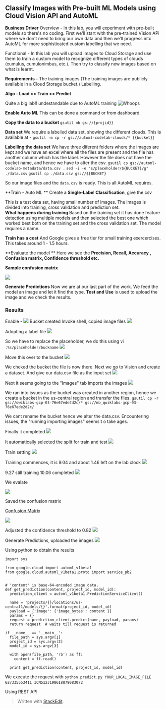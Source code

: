 ## Classify Images with Pre-built ML Models using Cloud Vision API and AutoML

**Business Driver**
Overview - In this lab, you will experiment with pre-built models so there's no coding. First we'll start with the pre-trained Vision API where we don't need to bring our own data and then we'll progress into AutoML for more sophisticated custom labelling that we need.

Functional - In this lab you will upload images to Cloud Storage and use them to train a custom model to recognize different types of clouds (cumulus, cumulonimbus, etc.). Then try to classify new images based on what is learnt. 

**Requirements -**  The training images (The training images are publicly available in a Cloud Storage bucket.) Labelling. 

**Algo - Load >> Train >> Predict**

Quite a big lab!! undestandable due to AutoML training
![Whoops](https://i.imgur.com/qP8vnP6.png)

**Enable Auto ML**
This can be done a command or from dashboard. 

**Copy the data to a bucket**
`gsutil mb gs://{projid}}`

**Data set**
We require a labelled data set, showing the different clouds. This is available at  - `gsutil -m cp -r gs://automl-codelab-clouds/* {{bucket}}`

**Labelling the data set**
We have three diferent folders where the images are kept and we have an excel where all the files are present and the file has another column which has the label. However the file does not have the bucket name, and hence we have to alter the csv. 
`gsutil cp gs://automl-codelab-metadata/data.csv .`
`sed -i -e "s/placeholder/${BUCKET}/g" ./data.csv`
`gsutil cp ./data.csv gs://${BUCKET}`

So our image files and the `data.csv` 	is ready. This is all AutoML requires.

**Train - Auto ML **
Create a **Single-Label Classification**, give the csv

This is a test data set,  having small number of images. The images is divided into training, cross validation and prediction set.   
**What happens during training** Based on the training set it has done feature detection using multiple models and then selected the best one which worked best both on the training set and the cross validation set.  The model requires a name. 

**Train has a cost**
And Google gives a free tier for small training exercercises. This takes around 1 - 1.5 hours. 

**Evaluate the model **
Here we see the **Precision, Recall, Accuracy , Confusion matrix, Confidence threshold etc.**

**Sample confusion matrix** 

![](https://i.imgur.com/h1tinYL.png)


**Generate Predictions**
Now we are at our last part of the work. We feed the model an image and let it find the type.  **Test and Use** is used to upload the image and we check the results. 

### Results
Enable -
![](https://i.imgur.com/hk1ZyyH.png)
Bucket created
Invoke shell, copied image files
![](https://i.imgur.com/hVrrdzl.png)

Adopting a label file
![](https://i.imgur.com/3cQ3dbJ.png)

So we have to replace the placeholder, we do this using vi
`:%s/placeholder/buckname`
![](https://i.imgur.com/A7QzYe4.png)

Move this over to the bucket
![](https://i.imgur.com/YG7avDL.png)

 We cheked the bucket the file is now  there.
Next we go to Vision and create a dataset.  And give our data.csv file as the input set
![](https://i.imgur.com/boqgw5x.png)

Next it seems going to the "Images" tab imports the images
![](https://i.imgur.com/iApwNa1.png)

We ran into issues as the bucket was created in another region, hence we create a bucket in the us-central region and transfer the files.
`gsutil cp -r gs://qwiklabs-gcp-03-76e67ede2d2c/* gs://mb_qwiklabs-gcp-03-76e67ede2d2c/`

We cant rename the bucket hence we alter the data.csv.
Encountering issues, the "running importing images" seems t o take ages. 

Finally it completed
![](https://i.imgur.com/xYcfPaM.png)


It automatically selected the split for train and test
![](https://i.imgur.com/oByHMEe.png)

Train setting
![](https://i.imgur.com/j8pgbkb.png)

Training commences, it is 9.04 and about 1.46 left on the lab clock
![](https://i.imgur.com/xiEGi9c.png)

 9.27 still training
 10.06 completed
![](https://i.imgur.com/n9jC36v.png)

We evalate

![](https://i.imgur.com/DiZ0bpb.png)

Saved the confusion matrix

[Confusion Matrix](https://drive.google.com/file/d/1WG1Wp-MMtLBgBpbDEdUvZbZscYebENiB/view?usp=sharing)

![](https://i.imgur.com/SBdrvm0.png)

Adjusted the confidence threshold to 0.82
![](https://i.imgur.com/DrdkPpN.png)

Generate Predictions, uploaded the images
![](https://i.imgur.com/e4CA30y.png)

Using python to obtain the results
```
import sys

from google.cloud import automl_v1beta1
from google.cloud.automl_v1beta1.proto import service_pb2


# 'content' is base-64-encoded image data.
def get_prediction(content, project_id, model_id):
  prediction_client = automl_v1beta1.PredictionServiceClient()

  name = 'projects/{}/locations/us-central1/models/{}'.format(project_id, model_id)
  payload = {'image': {'image_bytes': content }}
  params = {}
  request = prediction_client.predict(name, payload, params)
  return request  # waits till request is returned

if __name__ == '__main__':
  file_path = sys.argv[1]
  project_id = sys.argv[2]
  model_id = sys.argv[3]

  with open(file_path, 'rb') as ff:
    content = ff.read()

  print get_prediction(content, project_id, model_id)
```
We execute the request with
`python predict.py YOUR_LOCAL_IMAGE_FILE 627335553411 ICN5123198618878083072`
![]()


Using REST API


> Written with [StackEdit](https://stackedit.io/).
<!--stackedit_data:
eyJoaXN0b3J5IjpbMTc0MTQ3OTAyOCwxMDg5NTA4NzA5LC0xNj
E1Nzk3MDI4LC0yMDAwNDE3NjkyLDEzNDUwOTY4NDksMTU4NDQz
NDIyNiw4NDYyNjEyOSw3NzQ5ODI3NTYsMTM3NzYxMDI1NiwtNj
cwNjU5NjgwLC0xOTEyNDQwNjIzLDEwOTQxODcxODcsMTEyNTc1
ODg3NywyNTcxNDI3MzYsMTgxOTMxOTg0NCwyMjgzNDgwODUsMT
YwNDAzMTc4MSwtNzY0NDg3MzE0LDgwOTM2MjkyLC0xNDY3MDg2
NjUxXX0=
-->